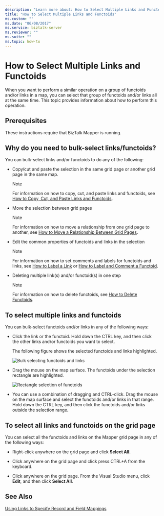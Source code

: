 ```yaml
---
description: "Learn more about: How to Select Multiple Links and Functoids"
title: "How to Select Multiple Links and Functoids"
ms.custom: ""
ms.date: "06/08/2017"
ms.service: biztalk-server
ms.reviewer: ""
ms.suite: ""
ms.topic: how-to
---
```

# How to Select Multiple Links and Functoids
When you want to perform a similar operation on a group of functoids and/or links in a map, you can select that group of functoids and/or links all at the same time. This topic provides information about how to perform this operation.  
  
## Prerequisites  
 These instructions require that BizTalk Mapper is running.  
  
## Why do you need to bulk-select links/functoids?  
 You can bulk-select links and/or functoids to do any of the following:  
  
-   Copy/cut and paste the selection in the same grid page or another grid page in the same map.  
  
    > [!NOTE]
    >  For information on how to copy, cut, and paste links and functoids, see [How to Copy, Cut, and Paste Links and Functoids](../core/how-to-copy-cut-and-paste-links-and-functoids.md).  
  
-   Move the selection between grid pages  
  
    > [!NOTE]
    >  For information on how to move a relationship from one grid page to another, see [How to Move a Relationship Between Grid Pages](../core/how-to-move-a-relationship-between-grid-pages.md).  
  
-   Edit the common properties of functoids and links in the selection  
  
    > [!NOTE]
    >  For information on how to set comments and labels for functoids and links, see [How to Label a Link](../core/how-to-label-a-link.md) or [How to Label and Comment a Functoid](../core/how-to-label-and-comment-a-functoid.md).  
  
-   Deleting multiple link(s) and/or functoid(s) in one step  
  
    > [!NOTE]
    >  For information on how to delete functoids, see [How to Delete Functoids](../core/how-to-delete-functoids.md).  
  
## To select multiple links and functoids  
 You can bulk-select functoids and/or links in any of the following ways:  
  
-   Click the link or the functoid. Hold down the CTRL key, and then click the other links and/or functoids you want to select.  
  
     The following figure shows the selected functoids and links highlighted.  
  
     ![Bulk selecting functoids and links](../core/media/bulkselect-functois-links.gif "BulkSelect_Functois&Links")  
  
-   Drag the mouse on the map surface. The functoids under the selection rectangle are highlighted.  
  
     ![Rectangle selection of functoids](../core/media/bulkselect-selectionrectangle.gif "BulkSelect_SelectionRectangle")  
  
-   You can use a combination of dragging and CTRL-click. Drag the mouse on the map surface and select the functoids and/or links in that range. Hold down the CTRL key, and then click the functoids and/or links outside the selection range.  
  
## To select all links and functoids on the grid page  
 You can select all the functoids and links on the Mapper grid page in any of the following ways:  
  
-   Right-click anywhere on the grid page and click **Select All**.  
  
-   Click anywhere on the grid page and click press CTRL+A from the keyboard.  
  
-   Click anywhere on the grid page. From the Visual Studio menu, click **Edit**, and then click **Select All**.  
  
## See Also  
 [Using Links to Specify Record and Field Mappings](../core/using-links-to-specify-record-and-field-mappings.md)
